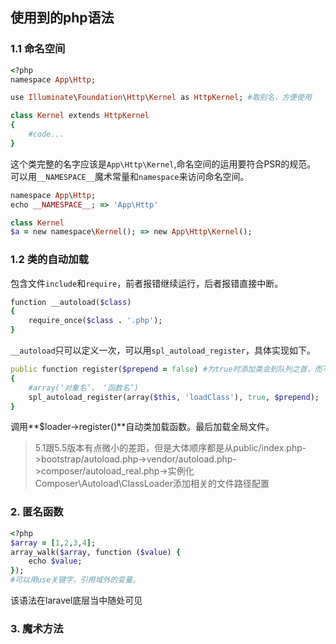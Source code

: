 ## 使用到的php语法
### 1.1 命名空间
```ruby
<?php
namespace App\Http;

use Illuminate\Foundation\Http\Kernel as HttpKernel; #取别名，方便使用

class Kernel extends HttpKernel
{
    #code...
}
```
这个类完整的名字应该是`App\Http\Kernel`,命名空间的运用要符合PSR的规范。     
可以用`__NAMESPACE__`魔术常量和`namespace`来访问命名空间。
```ruby
namespace App\Http;
echo __NAMESPACE__; => 'App\Http'

class Kernel
$a = new namespace\Kernel(); => new App\Http\Kernel();
```

### 1.2 类的自动加载
包含文件`include`和`require`，前者报错继续运行，后者报错直接中断。  
```ruby
function __autoload($class)
{
    require_once($class . '.php');
}
```
`__autoload`只可以定义一次，可以用`spl_autoload_register`，具体实现如下。
```ruby
public function register($prepend = false) #为true时添加类会到队列之首，而不是队列尾部。
{
    #array(‘对象名’， ‘函数名’)
    spl_autoload_register(array($this, 'loadClass'), true, $prepend);
}
```
调用**$loader->register()**自动类加载函数。最后加载全局文件。
>5.1跟5.5版本有点微小的差距，但是大体顺序都是从public/index.php->bootstrap/autoload.php->vendor/autoload.php->composer/autoload_real.php->实例化Composer\Autoload\ClassLoader添加相关的文件路径配置

### 2. 匿名函数
```Ruby
<?php
$array = [1,2,3,4];
array_walk($array, function ($value) {
    echo $value;
});
#可以用use关键字，引用域外的变量。
```
该语法在laravel底层当中随处可见

### 3. 魔术方法





